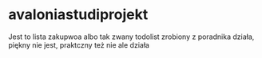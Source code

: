 # avaloniastudiprojekt
Jest to lista zakupwoa albo tak zwany todolist
zrobiony z poradnika działa, piękny nie jest, praktczny też nie 
ale działa